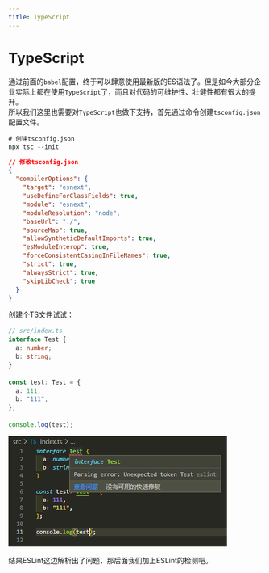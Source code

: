 ```yaml
---
title: TypeScript
---
```


# TypeScript
通过前面的`babel`配置，终于可以肆意使用最新版的ES语法了。但是如今大部分企业实际上都在使用`TypeScript`了，而且对代码的可维护性、壮健性都有很大的提升。  
所以我们这里也需要对`TypeScript`也做下支持，首先通过命令创建`tsconfig.json`配置文件。
```shell
# 创建tsconfig.json
npx tsc --init
```
```json
// 修改tsconfig.json
{
  "compilerOptions": {
    "target": "esnext",
    "useDefineForClassFields": true,
    "module": "esnext",
    "moduleResolution": "node",
    "baseUrl": "./",
    "sourceMap": true,
    "allowSyntheticDefaultImports": true,
    "esModuleInterop": true,
    "forceConsistentCasingInFileNames": true,
    "strict": true,
    "alwaysStrict": true,
    "skipLibCheck": true
  }
}
```
创建个TS文件试试：
```ts
// src/index.ts
interface Test {
  a: number;
  b: string;
}

const test: Test = {
  a: 111,
  b: "111",
};

console.log(test);
```

![](./typescript01.png)

结果ESLint这边解析出了问题，那后面我们加上ESLint的检测吧。